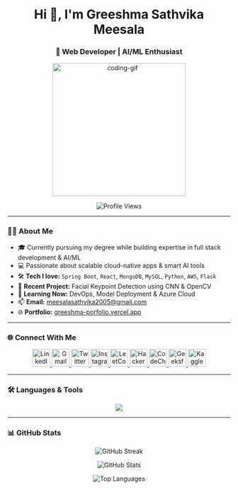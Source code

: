 <h1 align="center">Hi 👋, I'm Greeshma Sathvika Meesala</h1>
<h3 align="center">🚀 Web Developer | AI/ML Enthusiast</h3>

<p align="center">
  <img src="https://media.giphy.com/media/qgQUggAC3Pfv687qPC/giphy.gif" width="300" alt="coding-gif">
</p>

<p align="center">
  <img src="https://komarev.com/ghpvc/?username=greeshmasathvikameesala&label=Profile%20views&color=0e75b6&style=flat" alt="Profile Views" />
</p>

---

### 👩‍💻 About Me

- 🎓 Currently pursuing my degree while building expertise in full stack development & AI/ML  
- 💻 Passionate about scalable cloud-native apps & smart AI tools  
- 🛠️ **Tech I love:** `Spring Boot`, `React`, `MongoDB`, `MySQL`, `Python`, `AWS`, `Flask`  
- 🧠 **Recent Project:** Facial Keypoint Detection using CNN & OpenCV  
- 🌱 **Learning Now:** DevOps, Model Deployment & Azure Cloud  
- 📫 **Email:** meesalasathvika2005@gmail.com  
- 🌐 **Portfolio:** [greeshma-porfolio.vercel.app](https://greeshma-porfolio.vercel.app/)

---

### 🌐 Connect With Me

<p align="center">
  <a href="https://linkedin.com/in/greeshma-sathvika-meesala-84b150276">
    <img src="https://skillicons.dev/icons?i=linkedin" height="40" alt="LinkedIn" />
  </a>
  <a href="mailto:meesalasathvika2005@gmail.com">
    <img src="https://skillicons.dev/icons?i=gmail" height="40" alt="Gmail" />
  </a>
  <a href="https://twitter.com/greeshumeesala">
    <img src="https://skillicons.dev/icons?i=twitter" height="40" alt="Twitter" />
  </a>
  <a href="https://instagram.com/greeshma_meesala">
    <img src="https://skillicons.dev/icons?i=instagram" height="40" alt="Instagram" />
  </a>
  <a href="https://leetcode.com/u/greeshma_sathvika_meesala/">
    <img src="https://skillicons.dev/icons?i=leetcode" height="40" alt="LeetCode" />
  </a>
  <a href="https://www.hackerrank.com/meesalasathvika1">
    <img src="https://cdn.iconscout.com/icon/free/png-512/free-hackerrank-3628665-3030004.png" height="40" alt="HackerRank" />
  </a>
  <a href="https://www.codechef.com/users/greeshma020505">
    <img src="https://cdn.codechef.com/sites/all/themes/abessive/cc-logo.png" height="40" alt="CodeChef" />
  </a>
  <a href="https://auth.geeksforgeeks.org/user/meesalasat2wss">
    <img src="https://media.geeksforgeeks.org/gfg-gg-logo.svg" height="40" alt="GeeksforGeeks" />
  </a>
  <a href="https://kaggle.com/greeshmasathvika">
    <img src="https://skillicons.dev/icons?i=kaggle" height="40" alt="Kaggle" />
  </a>
</p>

---

### 🛠️ Languages & Tools

<p align="center">
  <img src="https://skillicons.dev/icons?i=java,python,javascript,html,css,react,nodejs,bootstrap,tailwind,angular,php,mysql,mongodb,flask,spring,git,linux,aws,azure,vscode,postman" />
</p>

---

### 📊 GitHub Stats

<p align="center">
  <img src="https://streak-stats.demolab.com?user=greeshmasathvikameesala&theme=default" alt="GitHub Streak" />
</p>

<p align="center">
  <img src="https://github-readme-stats.vercel.app/api?username=greeshmasathvikameesala&show_icons=true&locale=en&theme=default" alt="GitHub Stats" />
</p>
<p align="center">
  <img src="https://github-readme-stats.vercel.app/api/top-langs?username=greeshmasathvikameesala&show_icons=true&locale=en&layout=compact&theme=default" alt="Top Languages" />
</p>

